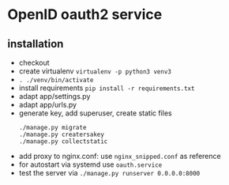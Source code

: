 # OpenID oauth2 service

## installation
 - checkout
 - create virtualenv `virtualenv -p python3 venv3`
 - `. ./venv/bin/activate`
 - install requirements `pip install -r requirements.txt`
 - adapt app/settings.py
 - adapt app/urls.py
 - generate key, add superuser, create static files
   ```
   ./manage.py migrate
   ./manage.py creatersakey
   ./manage.py collectstatic
   ```
 - add proxy to nginx.conf: use `nginx_snipped.conf` as reference
 - for autostart via systemd use `oauth.service`
 - test the server via `./manage.py runserver 0.0.0.0:8000`

